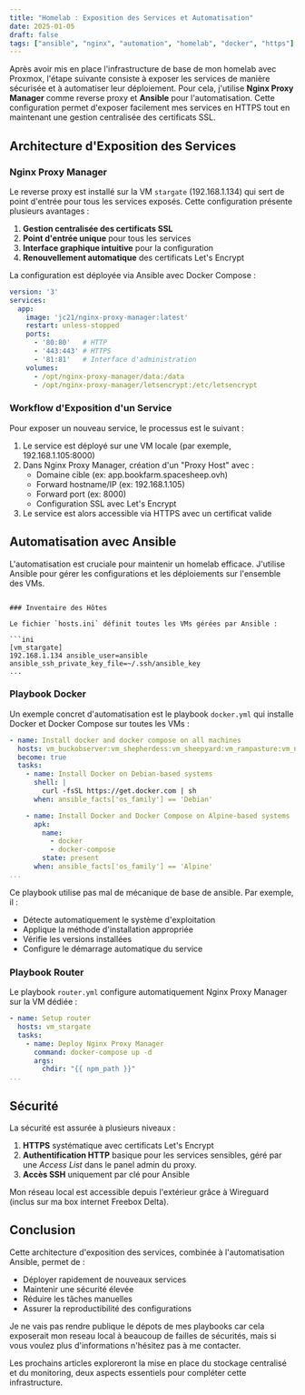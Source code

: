 ```yaml
---
title: "Homelab : Exposition des Services et Automatisation"
date: 2025-01-05
draft: false
tags: ["ansible", "nginx", "automation", "homelab", "docker", "https"]
---
```


Après avoir mis en place l'infrastructure de base de mon homelab avec Proxmox, l'étape suivante consiste à exposer les services de manière sécurisée et à automatiser leur déploiement. Pour cela, j'utilise **Nginx Proxy Manager** comme reverse proxy et **Ansible** pour l'automatisation. Cette configuration permet d'exposer facilement mes services en HTTPS tout en maintenant une gestion centralisée des certificats SSL.

## Architecture d'Exposition des Services

### Nginx Proxy Manager

Le reverse proxy est installé sur la VM `stargate` (192.168.1.134) qui sert de point d'entrée pour tous les services exposés. Cette configuration présente plusieurs avantages :

1. **Gestion centralisée des certificats SSL**
2. **Point d'entrée unique** pour tous les services
3. **Interface graphique intuitive** pour la configuration
4. **Renouvellement automatique** des certificats Let's Encrypt

La configuration est déployée via Ansible avec Docker Compose :

```yaml
version: '3'
services:
  app:
    image: 'jc21/nginx-proxy-manager:latest'
    restart: unless-stopped
    ports:
      - '80:80'   # HTTP
      - '443:443' # HTTPS
      - '81:81'   # Interface d'administration
    volumes:
      - /opt/nginx-proxy-manager/data:/data
      - /opt/nginx-proxy-manager/letsencrypt:/etc/letsencrypt
```

### Workflow d'Exposition d'un Service

Pour exposer un nouveau service, le processus est le suivant :

1. Le service est déployé sur une VM locale (par exemple, 192.168.1.105:8000)
2. Dans Nginx Proxy Manager, création d'un "Proxy Host" avec :
   - Domaine cible (ex: app.bookfarm.spacesheep.ovh)
   - Forward hostname/IP (ex: 192.168.1.105)
   - Forward port (ex: 8000)
   - Configuration SSL avec Let's Encrypt
3. Le service est alors accessible via HTTPS avec un certificat valide

## Automatisation avec Ansible

L'automatisation est cruciale pour maintenir un homelab efficace. J'utilise Ansible pour gérer les configurations et les déploiements sur l'ensemble des VMs.
```

### Inventaire des Hôtes

Le fichier `hosts.ini` définit toutes les VMs gérées par Ansible :

```ini
[vm_stargate]
192.168.1.134 ansible_user=ansible ansible_ssh_private_key_file=~/.ssh/ansible_key
...
```

### Playbook Docker

Un exemple concret d'automatisation est le playbook `docker.yml` qui installe Docker et Docker Compose sur toutes les VMs :

```yaml
- name: Install docker and docker compose on all machines
  hosts: vm_buckobserver:vm_shepherdess:vm_sheepyard:vm_rampasture:vm_nebulamb:vm_stargate
  become: true
  tasks:
    - name: Install Docker on Debian-based systems
      shell: |
        curl -fsSL https://get.docker.com | sh
      when: ansible_facts['os_family'] == 'Debian'

    - name: Install Docker and Docker Compose on Alpine-based systems
      apk:
        name:
          - docker
          - docker-compose
        state: present
      when: ansible_facts['os_family'] == 'Alpine'
...
```

Ce playbook utilise pas mal de mécanique de base de ansible. Par exemple, il :
- Détecte automatiquement le système d'exploitation
- Applique la méthode d'installation appropriée
- Vérifie les versions installées
- Configure le démarrage automatique du service

### Playbook Router

Le playbook `router.yml` configure automatiquement Nginx Proxy Manager sur la VM dédiée :

```yaml
- name: Setup router
  hosts: vm_stargate
  tasks:
    - name: Deploy Nginx Proxy Manager
      command: docker-compose up -d
      args:
        chdir: "{{ npm_path }}"
...
```

## Sécurité

La sécurité est assurée à plusieurs niveaux :

1. **HTTPS** systématique avec certificats Let's Encrypt
2. **Authentification HTTP** basique pour les services sensibles, géré par une *Access List* dans le panel admin du proxy.
4. **Accès SSH** uniquement par clé pour Ansible

Mon réseau local est accessible depuis l'extérieur grâce à Wireguard (inclus sur ma box internet Freebox Delta).

## Conclusion

Cette architecture d'exposition des services, combinée à l'automatisation Ansible, permet de :
- Déployer rapidement de nouveaux services
- Maintenir une sécurité élevée
- Réduire les tâches manuelles
- Assurer la reproductibilité des configurations

Je ne vais pas rendre publique le dépots de mes playbooks car cela exposerait mon reseau local à beaucoup de failles de sécurités, mais si vous voulez plus d'informations n'hésitez pas à me contacter.

Les prochains articles exploreront la mise en place du stockage centralisé et du monitoring, deux aspects essentiels pour compléter cette infrastructure.